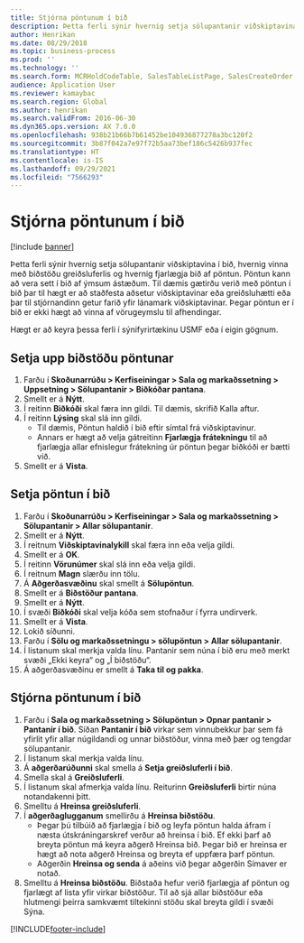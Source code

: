```yaml
---
title: Stjórna pöntunum í bið
description: Þetta ferli sýnir hvernig setja sölupantanir viðskiptavina í bið, hvernig vinna með biðstöðu greiðsluferlis og hvernig fjarlægja bið af pöntun.
author: Henrikan
ms.date: 08/29/2018
ms.topic: business-process
ms.prod: ''
ms.technology: ''
ms.search.form: MCRHoldCodeTable, SalesTableListPage, SalesCreateOrder, SalesTable, MCRHoldCodeTrans, MCRHoldCheckOutOverride, MCRHoldCodeTable, MCRItemListCopying, MCRItemListTable, MCROMHoldList
audience: Application User
ms.reviewer: kamaybac
ms.search.region: Global
ms.author: henrikan
ms.search.validFrom: 2016-06-30
ms.dyn365.ops.version: AX 7.0.0
ms.openlocfilehash: 938b21b66b7b61452be104936877278a3bc120f2
ms.sourcegitcommit: 3b87f042a7e97f72b5aa73bef186c5426b937fec
ms.translationtype: HT
ms.contentlocale: is-IS
ms.lasthandoff: 09/29/2021
ms.locfileid: "7566293"
---
```

# <a name="manage-order-holds"></a>Stjórna pöntunum í bið

[!include [banner](../../includes/banner.md)]

Þetta ferli sýnir hvernig setja sölupantanir viðskiptavina í bið, hvernig vinna með biðstöðu greiðsluferlis og hvernig fjarlægja bið af pöntun. Pöntun kann að vera sett í bið af ýmsum ástæðum. Til dæmis gætirðu verið með pöntun í bið þar til hægt er að staðfesta aðsetur viðskiptavinar eða greiðsluhætti eða þar til stjórnandinn getur farið yfir lánamark viðskiptavinar. Þegar pöntun er í bið er ekki hægt að vinna af vörugeymslu til afhendingar. 

Hægt er að keyra þessa ferli í sýnifyrirtækinu USMF eða í eigin gögnum.


## <a name="set-up-order-holds"></a>Setja upp biðstöðu pöntunar
1. Farðu í **Skoðunarrúðu > Kerfiseiningar > Sala og markaðssetning > Uppsetning > Sölupantanir > Biðkóðar pantana**.
2. Smellt er á **Nýtt**.
3. Í reitinn **Biðkóði** skal færa inn gildi. Til dæmis, skrifið Kalla aftur.  
4. Í reitinn **Lýsing** skal slá inn gildi.
    - Til dæmis, Pöntun haldið í bið eftir símtal frá viðskiptavinur.  
    - Annars er hægt að velja gátreitinn **Fjarlægja frátekningu** til að fjarlægja allar efnislegur frátekning úr pöntun þegar biðkóði er bætti við.  
5. Smellt er á **Vista**.

## <a name="place-order-on-hold"></a>Setja pöntun í bið
1. Farðu í **Skoðunarrúðu > Kerfiseiningar > Sala og markaðssetning > Sölupantanir > Allar sölupantanir**.
2. Smellt er á **Nýtt**.
3. Í reitnum **Viðskiptavinalykill** skal færa inn eða velja gildi.
4. Smellt er á **OK**.
5. Í reitinn **Vörunúmer** skal slá inn eða velja gildi.
6. Í reitnum **Magn** slærðu inn tölu.
7. Á **Aðgerðasvæðinu** skal smellt á **Sölupöntun**.
8. Smellt er á **Biðstöður pantana**.
9. Smellt er á **Nýtt**.
10. Í svæði **Biðkóði** skal velja kóða sem stofnaður í fyrra undirverk.
11. Smellt er á **Vista**.
12. Lokið síðunni.
13. Farðu í **Sölu og markaðssetningu > sölupöntun > Allar sölupantanir**.
14. Í listanum skal merkja valda línu. Pantanir sem núna í bið eru með merkt svæði „Ekki keyra“ og „Í biðstöðu“.
15. Á aðgerðasvæðinu er smellt á **Taka til og pakka**.

## <a name="manage-order-holds"></a>Stjórna pöntunum í bið
1. Farðu í **Sala og markaðssetning > Sölupöntun > Opnar pantanir > Pantanir í bið**. Síðan **Pantanir í bið** virkar sem vinnubekkur þar sem fá yfirlit yfir allar núgildandi og unnar biðstöður, vinna með þær og tengdar sölupantanir.     
2. Í listanum skal merkja valda línu.
3. Á **aðgerðarúðunni** skal smella á **Setja greiðsluferli í bið**.
4. Smella skal á **Greiðsluferli**.
5. Í listanum skal afmerkja valda línu. Reiturinn **Greiðsluferli** birtir núna notandakenni þitt.   
6. Smelltu á **Hreinsa greiðsluferli**.
7. Í **aðgerðaglugganum** smellirðu á **Hreinsa biðstöðu**.
    - Þegar þú tilbúið að fjarlægja í bið og leyfa pöntun halda áfram í næsta útskráningarskref verður að hreinsa í bið. Ef ekki þarf að breyta pöntun má keyra aðgerð Hreinsa bið. Þegar bið er hreinsa er hægt að nota aðgerð Hreinsa og breyta ef uppfæra þarf pöntun.      
    - Aðgerðin **Hreinsa og senda** á aðeins við þegar aðgerðin Símaver er notað.  
8. Smelltu á **Hreinsa biðstöðu**. Biðstaða hefur verið fjarlægja af pöntun og fjarlægt af lista yfir virkar biðstöður. Til að sjá allar biðstöður eða hlutmengi þeirra samkvæmt tiltekinni stöðu skal breyta gildi í svæði Sýna.     



[!INCLUDE[footer-include](../../../includes/footer-banner.md)]
